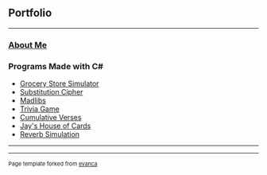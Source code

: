 ## Portfolio

---
### [About Me](README.md)
### Programs Made with C#


- [Grocery Store Simulator](sample_page.md)
- [Substitution Cipher](Substitution_Cipher.md)
- [Madlibs](Madlibs.md)
- [Trivia Game](TriviaGame.md)
- [Cumulative Verses](CumulativeVerses.md)
- [Jay's House of Cards](HouseOfCards.md)
- [Reverb Simulation](ReverbSim.md)

---




---
<p style="font-size:11px">Page template forked from <a href="https://github.com/evanca/quick-portfolio">evanca</a></p>
<!-- Remove above link if you don't want to attibute -->
